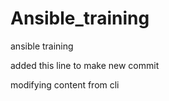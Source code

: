# Ansible_training
ansible training

added this line to make new commit

modifying content from cli
